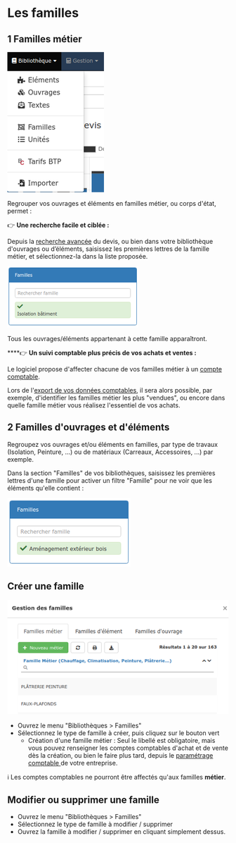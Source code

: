# Les familles

## 1 Familles métier

![](../../.gitbook/assets/screenshot-212-.png)



Regrouper vos ouvrages et éléments en familles métier, ou corps d'état, permet :

👉 **Une recherche facile et ciblée :** 

Depuis la [recherche avancée](../les-devis/nouveau-devis/le-menu-de-lignes.md#recherche-rapide-ou-avancee) du devis, ou bien dans votre bibliothèque d'ouvrages ou d’éléments, saisissez les premières lettres de la famille métier, et sélectionnez-la dans la liste proposée.

![](../../.gitbook/assets/screenshot-214-.png)

Tous les ouvrages/éléments appartenant à cette famille apparaîtront.



\*\*\*\*👉 **Un suivi comptable plus précis de vos achats et ventes :**

Le logiciel propose d'affecter chacune de vos familles métier à un [compte comptable](../exports-comptables/parametrage-1/).

Lors de l'[export de vos données comptables](../exports-comptables/export.md), il sera alors possible, par exemple, d'identifier les familles métier les plus "vendues", ou encore dans quelle famille métier vous réalisez l'essentiel de vos achats.

## 2 Familles d'ouvrages et d'éléments

Regroupez vos ouvrages et/ou éléments en familles, par type de travaux \(Isolation, Peinture, ...\) ou de matériaux \(Carreaux, Accessoires, ...\) par exemple.

Dans la section "Familles" de vos bibliothèques, saisissez les premières lettres d'une famille pour activer un filtre "Famille" pour ne voir que les éléments qu'elle contient :

![](../../.gitbook/assets/screenshot-213-.png)



## Créer une famille

![](../../.gitbook/assets/screenshot-215-.png)

* Ouvrez le menu "Bibliothèques &gt; Familles"
* Sélectionnez le type de famille à créer, puis cliquez sur le bouton vert
  * Création d'une famille métier : Seul le libellé est obligatoire, mais vous pouvez renseigner les comptes comptables d'achat et de vente dès la création, ou bien le faire plus tard, depuis le [paramétrage comptable ](../exports-comptables/parametrage-1/)de votre entreprise.

ℹ Les comptes comptables ne pourront être affectés qu'aux familles **métier**. 



## Modifier ou supprimer une famille

* Ouvrez le menu "Bibliothèques &gt; Familles"
* Sélectionnez le type de famille à modifier / supprimer
* Ouvrez la famille à modifier / supprimer en cliquant simplement dessus.

